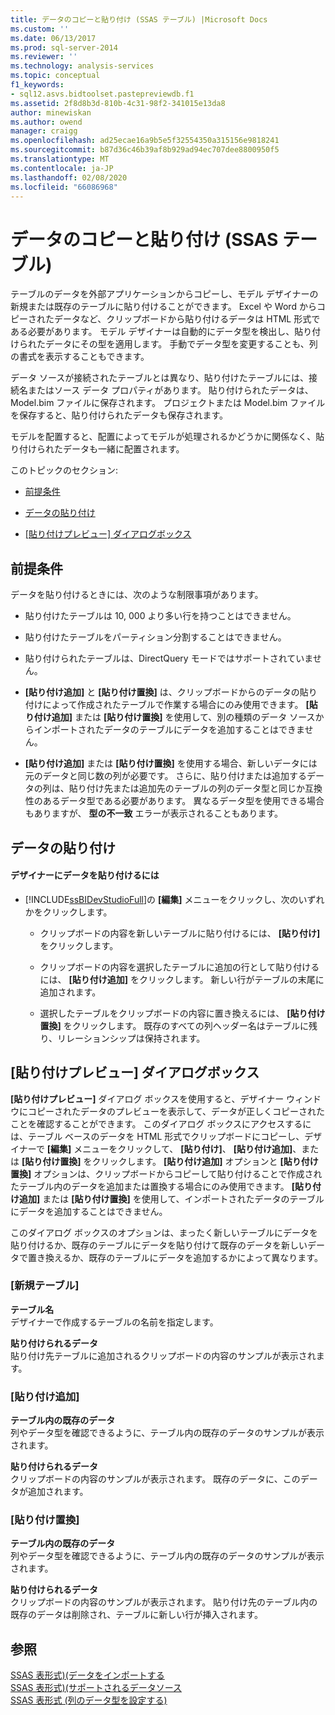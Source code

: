 ```yaml
---
title: データのコピーと貼り付け (SSAS テーブル) |Microsoft Docs
ms.custom: ''
ms.date: 06/13/2017
ms.prod: sql-server-2014
ms.reviewer: ''
ms.technology: analysis-services
ms.topic: conceptual
f1_keywords:
- sql12.asvs.bidtoolset.pastepreviewdb.f1
ms.assetid: 2f8d8b3d-810b-4c31-98f2-341015e13da8
author: minewiskan
ms.author: owend
manager: craigg
ms.openlocfilehash: ad25ecae16a9b5e5f32554350a315156e9818241
ms.sourcegitcommit: b87d36c46b39af8b929ad94ec707dee8800950f5
ms.translationtype: MT
ms.contentlocale: ja-JP
ms.lasthandoff: 02/08/2020
ms.locfileid: "66086968"
---
```

# <a name="copy-and-paste-data-ssas-tabular"></a>データのコピーと貼り付け (SSAS テーブル)
  テーブルのデータを外部アプリケーションからコピーし、モデル デザイナーの新規または既存のテーブルに貼り付けることができます。 Excel や Word からコピーされたデータなど、クリップボードから貼り付けるデータは HTML 形式である必要があります。 モデル デザイナーは自動的にデータ型を検出し、貼り付けられたデータにその型を適用します。 手動でデータ型を変更することも、列の書式を表示することもできます。  
  
 データ ソースが接続されたテーブルとは異なり、貼り付けたテーブルには、接続名またはソース データ プロパティがあります。 貼り付けられたデータは、Model.bim ファイルに保存されます。 プロジェクトまたは Model.bim ファイルを保存すると、貼り付けられたデータも保存されます。  
  
 モデルを配置すると、配置によってモデルが処理されるかどうかに関係なく、貼り付けられたデータも一緒に配置されます。  
  
 このトピックのセクション:  
  
-   [前提条件](#bkmk_prerequisites)  
  
-   [データの貼り付け](#bkmk_paste_data)  
  
-   [[貼り付けプレビュー] ダイアログボックス](#bkmk_paste_preview)  
  
##  <a name="bkmk_prerequisites"></a> 前提条件  
 データを貼り付けるときには、次のような制限事項があります。  
  
-   貼り付けたテーブルは 10, 000 より多い行を持つことはできません。  
  
-   貼り付けたテーブルをパーティション分割することはできません。  
  
-   貼り付けられたテーブルは、DirectQuery モードではサポートされていません。  
  
-   
  **[貼り付け追加]** と **[貼り付け置換]** は、クリップボードからのデータの貼り付けによって作成されたテーブルで作業する場合にのみ使用できます。 
  **[貼り付け追加]** または **[貼り付け置換]** を使用して、別の種類のデータ ソースからインポートされたデータのテーブルにデータを追加することはできません。  
  
-   
  **[貼り付け追加]** または **[貼り付け置換]** を使用する場合、新しいデータには元のデータと同じ数の列が必要です。 さらに、貼り付けまたは追加するデータの列は、貼り付け先または追加先のテーブルの列のデータ型と同じか互換性のあるデータ型である必要があります。 異なるデータ型を使用できる場合もありますが、 **型の不一致** エラーが表示されることもあります。  
  
##  <a name="bkmk_paste_data"></a>データの貼り付け  
  
#### <a name="to-paste-data-into-the-designer"></a>デザイナーにデータを貼り付けるには  
  
-   
  [!INCLUDE[ssBIDevStudioFull](../includes/ssbidevstudiofull-md.md)]の **[編集]** メニューをクリックし、次のいずれかをクリックします。  
  
    -   クリップボードの内容を新しいテーブルに貼り付けるには、 **[貼り付け]** をクリックします。  
  
    -   クリップボードの内容を選択したテーブルに追加の行として貼り付けるには、 **[貼り付け追加]** をクリックします。 新しい行がテーブルの末尾に追加されます。  
  
    -   選択したテーブルをクリップボードの内容に置き換えるには、 **[貼り付け置換]** をクリックします。 既存のすべての列ヘッダー名はテーブルに残り、リレーションシップは保持されます。  
  
##  <a name="bkmk_paste_preview"></a>[貼り付けプレビュー] ダイアログボックス  
 
  **[貼り付けプレビュー]** ダイアログ ボックスを使用すると、デザイナー ウィンドウにコピーされたデータのプレビューを表示して、データが正しくコピーされたことを確認することができます。 このダイアログ ボックスにアクセスするには、テーブル ベースのデータを HTML 形式でクリップボードにコピーし、デザイナーで **[編集]** メニューをクリックして、 **[貼り付け]**、 **[貼り付け追加]**、または **[貼り付け置換]** をクリックします。 
  **[貼り付け追加]** オプションと **[貼り付け置換]** オプションは、クリップボードからコピーして貼り付けることで作成されたテーブル内のデータを追加または置換する場合にのみ使用できます。 
  **[貼り付け追加]** または **[貼り付け置換]** を使用して、インポートされたデータのテーブルにデータを追加することはできません。  
  
 このダイアログ ボックスのオプションは、まったく新しいテーブルにデータを貼り付けるか、既存のテーブルにデータを貼り付けて既存のデータを新しいデータで置き換えるか、既存のテーブルにデータを追加するかによって異なります。  
  
### <a name="paste-to-new-table"></a>[新規テーブル]  
 **テーブル名**  
 デザイナーで作成するテーブルの名前を指定します。  
  
 **貼り付けられるデータ**  
 貼り付け先テーブルに追加されるクリップボードの内容のサンプルが表示されます。  
  
### <a name="paste-append"></a>[貼り付け追加]  
 **テーブル内の既存のデータ**  
 列やデータ型を確認できるように、テーブル内の既存のデータのサンプルが表示されます。  
  
 **貼り付けられるデータ**  
 クリップボードの内容のサンプルが表示されます。 既存のデータに、このデータが追加されます。  
  
### <a name="paste-replace"></a>[貼り付け置換]  
 **テーブル内の既存のデータ**  
 列やデータ型を確認できるように、テーブル内の既存のデータのサンプルが表示されます。  
  
 **貼り付けられるデータ**  
 クリップボードの内容のサンプルが表示されます。 貼り付け先のテーブル内の既存のデータは削除され、テーブルに新しい行が挿入されます。  
  
## <a name="see-also"></a>参照  
 [SSAS 表形式&#41;&#40;データをインポートする](import-data-ssas-tabular.md)   
 [SSAS 表形式&#41;&#40;サポートされるデータソース](tabular-models/data-sources-supported-ssas-tabular.md)   
 [SSAS 表形式 &#40;列のデータ型を設定する&#41;](tabular-models/set-the-data-type-of-a-column-ssas-tabular.md)  
  
  
